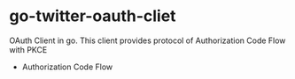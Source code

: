 # go-twitter-oauth-cliet

OAuth Client in go. This client provides protocol of Authorization Code Flow with PKCE

- Authorization Code Flow